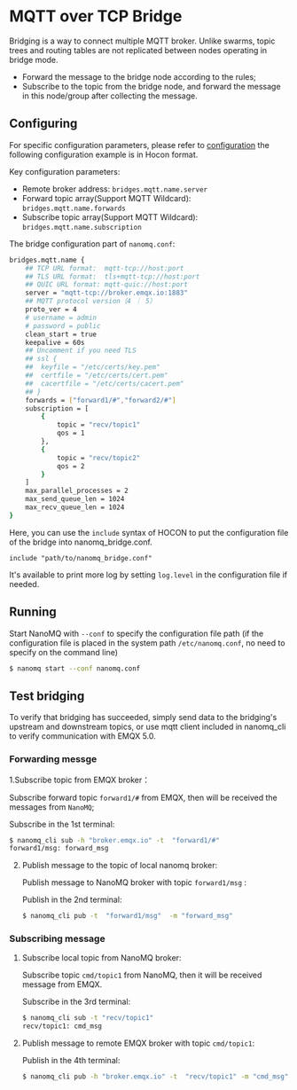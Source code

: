 # MQTT over TCP Bridge

Bridging is a way to connect multiple MQTT broker. Unlike swarms, topic trees and routing tables are not replicated between nodes operating in bridge mode.

- Forward the message to the bridge node according to the rules;
- Subscribe to the topic from the bridge node, and forward the message in this node/group after collecting the message.

## Configuring

For specific configuration parameters, please refer to [configuration](../config-description/v018.md) the following configuration example is in Hocon format.

Key configuration parameters:

- Remote broker address: `bridges.mqtt.name.server`
- Forward topic array(Support MQTT Wildcard):  `bridges.mqtt.name.forwards`
- Subscribe topic array(Support MQTT Wildcard):   `bridges.mqtt.name.subscription`

The bridge configuration part of `nanomq.conf`:

```bash
bridges.mqtt.name {
	## TCP URL format:  mqtt-tcp://host:port
	## TLS URL format:  tls+mqtt-tcp://host:port
	## QUIC URL format: mqtt-quic://host:port
	server = "mqtt-tcp://broker.emqx.io:1883"
	## MQTT protocol version（4 ｜ 5）
	proto_ver = 4
	# username = admin
	# password = public
	clean_start = true
	keepalive = 60s
	## Uncomment if you need TLS
	## ssl {
	## 	keyfile = "/etc/certs/key.pem"
	## 	certfile = "/etc/certs/cert.pem"
	## 	cacertfile = "/etc/certs/cacert.pem"
	## }
	forwards = ["forward1/#","forward2/#"]
	subscription = [
		{
			topic = "recv/topic1"
			qos = 1
		},
		{
			topic = "recv/topic2"
			qos = 2
		}
	]
	max_parallel_processes = 2 
	max_send_queue_len = 1024
	max_recv_queue_len = 1024
}
```
Here, you can use the `include` syntax of HOCON to put the
configuration file of the bridge into nanomq_bridge.conf.
```shell
include "path/to/nanomq_bridge.conf" 
```

It's  available to print more log  by setting `log.level` in the configuration file if needed.

## Running

Start NanoMQ with `--conf` to specify the configuration file path (if the configuration file is placed in the system path `/etc/nanomq.conf`, no need to specify on the command line)


```bash
$ nanomq start --conf nanomq.conf
```

## Test bridging

To verify that bridging has succeeded, simply send data to the bridging's upstream and downstream topics, or use mqtt client included in nanomq_cli to verify communication with EMQX 5.0.

### Forwarding messge 


1.Subscribe topic from EMQX broker：

  Subscribe forward topic `forward1/#` from EMQX, then will be received the messages from `NanoMQ`;

   Subscribe in the 1st terminal:

   ```bash
   $ nanomq_cli sub -h "broker.emqx.io" -t  "forward1/#"
   forward1/msg: forward_msg
   ```

2. Publish message to the topic of local nanomq broker: 

   Publish message to NanoMQ broker with topic `forward1/msg` :

   Publish in the 2nd terminal: 

   ```bash
   $ nanomq_cli pub -t  "forward1/msg"  -m "forward_msg"
   ```

### Subscribing message

1. Subscribe local topic from NanoMQ broker:

   Subscribe topic `cmd/topic1` from NanoMQ, then it will be received message from EMQX.

   Subscribe in the 3rd terminal: 

   ```bash
   $ nanomq_cli sub -t "recv/topic1"
   recv/topic1: cmd_msg
   ```

2. Publish message to remote EMQX broker with topic `cmd/topic1`:

   Publish in the 4th terminal:

   ```bash
   $ nanomq_cli pub -h "broker.emqx.io" -t  "recv/topic1" -m "cmd_msg"
   ```

   






